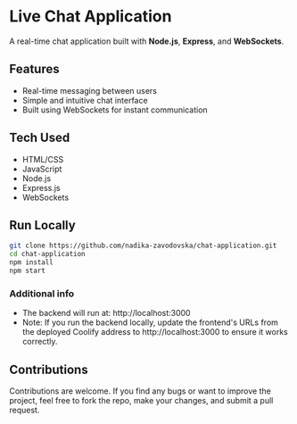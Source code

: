 # Live Chat Application

A real-time chat application built with **Node.js**, **Express**, and **WebSockets**.

## Features
- Real-time messaging between users
- Simple and intuitive chat interface
- Built using WebSockets for instant communication

## Tech Used
- HTML/CSS
- JavaScript
- Node.js
- Express.js
- WebSockets

## Run Locally

```bash
git clone https://github.com/nadika-zavodovska/chat-application.git
cd chat-application
npm install
npm start
```

### Additional info 
- The backend will run at: http://localhost:3000
- Note: If you run the backend locally, update the frontend's URLs from the deployed Coolify address to http://localhost:3000 to ensure it works correctly.

## Contributions
Contributions are welcome. If you find any bugs or want to improve the project, feel free to fork the repo, make your changes, and submit a pull request.
